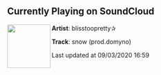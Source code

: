 ## Currently Playing on SoundCloud

[<img align="left" width="100" src="https://i1.sndcdn.com/artworks-000334877613-2qz4sx-t50x50.jpg">](https://soundcloud.com/blisstoopretty/snow)

**Artist**: blisstoopretty✰ 

**Track**: snow (prod.domyno)

Last updated at 09/03/2020 16:59
